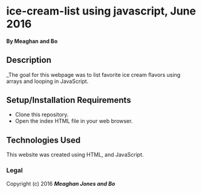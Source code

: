 # ice-cream-list using javascript, June 2016

#### By **Meaghan and Bo**

## Description

_The goal for this webpage was to list favorite ice cream flavors using arrays and looping in JavaScript. 

## Setup/Installation Requirements

* Clone this repository.
* Open the index HTML file in your web browser.


## Technologies Used

This website was created using HTML, and JavaScript.

### Legal

Copyright (c) 2016 **_Meaghan Jones and Bo_**
